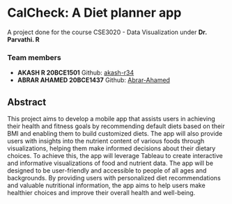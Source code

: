 # CalCheck: A Diet planner app

A project done for the course CSE3020 - Data Visualization under <b>Dr. Parvathi. R</b>

<h3>Team members</h3>
<ul>
<li><b>AKASH R 20BCE1501</b> Github: <a href="https://github.com/akash-r34">akash-r34</a></li>
<li><b>ABRAR AHAMED 20BCE1437</b> Github: <a href="https://github.com/Abrar-Ahamed">Abrar-Ahamed</a></li>
</ul>

<h2>Abstract</h2>

<p>This project aims to develop a mobile app that assists users in achieving their health and fitness goals by recommending default diets based on their BMI and enabling them to build customized diets. The app will also provide users with insights into the nutrient content of various foods through visualizations, helping them make informed decisions about their dietary choices. To achieve this, the app will leverage Tableau to create interactive and informative visualizations of food and nutrient data. The app will be designed to be user-friendly and accessible to people of all ages and backgrounds. By providing users with personalized diet recommendations and valuable nutritional information, the app aims to help users make healthier choices and improve their overall health and well-being.</p>
